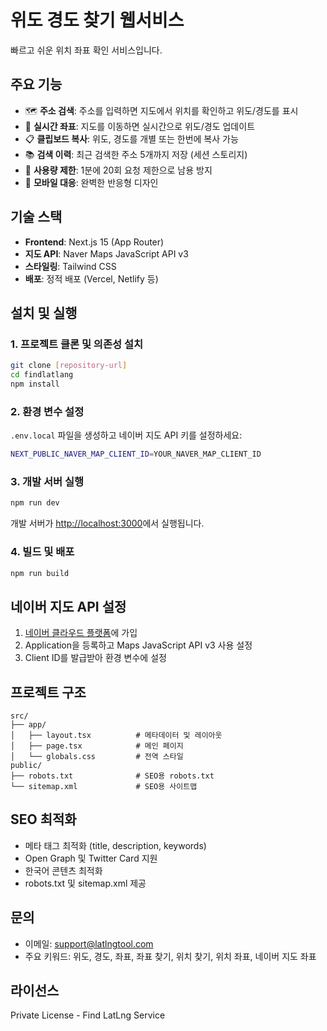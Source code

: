 # 위도 경도 찾기 웹서비스

빠르고 쉬운 위치 좌표 확인 서비스입니다.

## 주요 기능

- 🗺️ **주소 검색**: 주소를 입력하면 지도에서 위치를 확인하고 위도/경도를 표시
- 📍 **실시간 좌표**: 지도를 이동하면 실시간으로 위도/경도 업데이트
- 📋 **클립보드 복사**: 위도, 경도를 개별 또는 한번에 복사 가능
- 📚 **검색 이력**: 최근 검색한 주소 5개까지 저장 (세션 스토리지)
- 🚫 **사용량 제한**: 1분에 20회 요청 제한으로 남용 방지
- 📱 **모바일 대응**: 완벽한 반응형 디자인

## 기술 스택

- **Frontend**: Next.js 15 (App Router)
- **지도 API**: Naver Maps JavaScript API v3
- **스타일링**: Tailwind CSS
- **배포**: 정적 배포 (Vercel, Netlify 등)

## 설치 및 실행

### 1. 프로젝트 클론 및 의존성 설치

```bash
git clone [repository-url]
cd findlatlang
npm install
```

### 2. 환경 변수 설정

`.env.local` 파일을 생성하고 네이버 지도 API 키를 설정하세요:

```bash
NEXT_PUBLIC_NAVER_MAP_CLIENT_ID=YOUR_NAVER_MAP_CLIENT_ID
```

### 3. 개발 서버 실행

```bash
npm run dev
```

개발 서버가 [http://localhost:3000](http://localhost:3000)에서 실행됩니다.

### 4. 빌드 및 배포

```bash
npm run build
```

## 네이버 지도 API 설정

1. [네이버 클라우드 플랫폼](https://console.ncloud.com/)에 가입
2. Application을 등록하고 Maps JavaScript API v3 사용 설정
3. Client ID를 발급받아 환경 변수에 설정

## 프로젝트 구조

```
src/
├── app/
│   ├── layout.tsx          # 메타데이터 및 레이아웃
│   ├── page.tsx            # 메인 페이지
│   └── globals.css         # 전역 스타일
public/
├── robots.txt              # SEO용 robots.txt
└── sitemap.xml             # SEO용 사이트맵
```

## SEO 최적화

- 메타 태그 최적화 (title, description, keywords)
- Open Graph 및 Twitter Card 지원
- 한국어 콘텐츠 최적화
- robots.txt 및 sitemap.xml 제공

## 문의

- 이메일: support@latlngtool.com
- 주요 키워드: 위도, 경도, 좌표, 좌표 찾기, 위치 찾기, 위치 좌표, 네이버 지도 좌표

## 라이선스

Private License - Find LatLng Service
